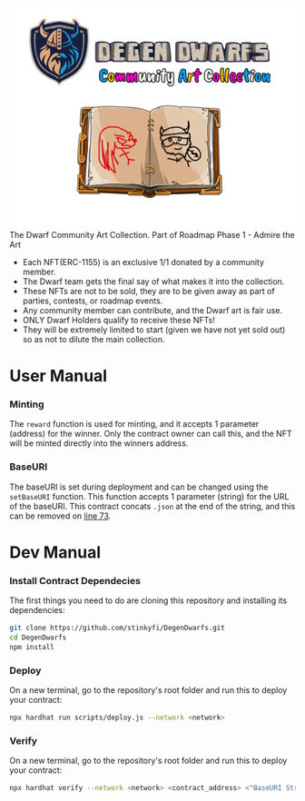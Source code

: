 <img src="https://github.com/DegenDwarfs/CommunityArtCollection/blob/main/images/commArt.png">
The Dwarf Community Art Collection.
Part of Roadmap Phase 1 - Admire the Art

- Each NFT(ERC-1155) is an exclusive 1/1 donated by a community member.
- The Dwarf team gets the final say of what makes it into the collection.
- These NFTs are not to be sold, they are to be given away as part of parties, contests, or roadmap events.
- Any community member can contribute, and the Dwarf art is fair use.
- ONLY Dwarf Holders qualify to receive these NFTs!
- They will be extremely limited to start (given we have not yet sold out) so as not to dilute the main collection.

# User Manual

### Minting
The `reward` function is used for minting, and it accepts 1 parameter (address) for the winner.
Only the contract owner can call this, and the NFT will be minted directly into the winners address.

### BaseURI
The baseURI is set during deployment and can be changed using the `setBaseURI` function. This function accepts 1 parameter (string)
for the URL of the baseURI. This contract concats `.json` at the end of the string, and this can be removed on [line 73](https://github.com/DegenDwarfs/CommunityArtCollection/blob/e511de346e98e353c7823ef3aabaa6da2e6ff836/contracts/DDCAC.sol#L73).

# Dev Manual

### Install Contract Dependecies

The first things you need to do are cloning this repository and installing its
dependencies:

```sh
git clone https://github.com/stinkyfi/DegenDwarfs.git
cd DegenDwarfs
npm install
```

### Deploy
On a new terminal, go to the repository's root folder and run this to
deploy your contract:

```sh
npx hardhat run scripts/deploy.js --network <network>
```

### Verify
On a new terminal, go to the repository's root folder and run this to
deploy your contract:

```sh
npx hardhat verify --network <network> <contract_address> <"BaseURI String">
```
